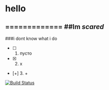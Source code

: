 # hello
=============
##Im *scared*
-------------
###i dont know what i do

- [ ] 1. пусто
- [x] 2. x
- [+] 3. +

[![Build Status](https://travis-ci.org/twist025/hello.svg?branch=master)](https://travis-ci.org/twist025/hello)
